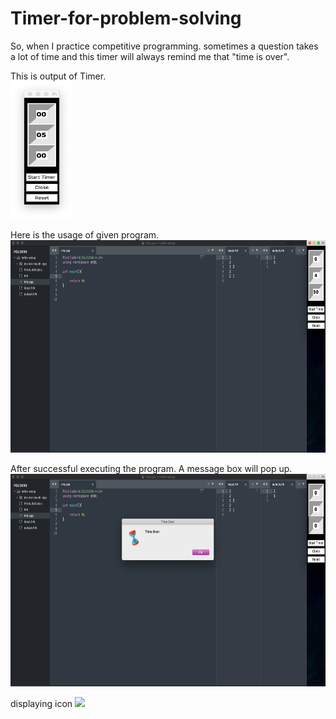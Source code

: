 # Timer-for-problem-solving
So, when I practice competitive programming. sometimes a question takes a lot of time and this timer will always remind me that "time is over".
<br>

This is output of Timer.<br>
<img src="outputs/output.png" width=100 height=220>
<br>

Here is the usage of given program.<br>
<img src="outputs/usage.png" width=560 height=340>
<br>

After successful executing the program. A message box will pop up.<br>
<img src="outputs/output-usage.png" width=560 height=340>
<br>

displaying icon
<img src="Timer-for-problem-solving/timer.icns">
<br>


